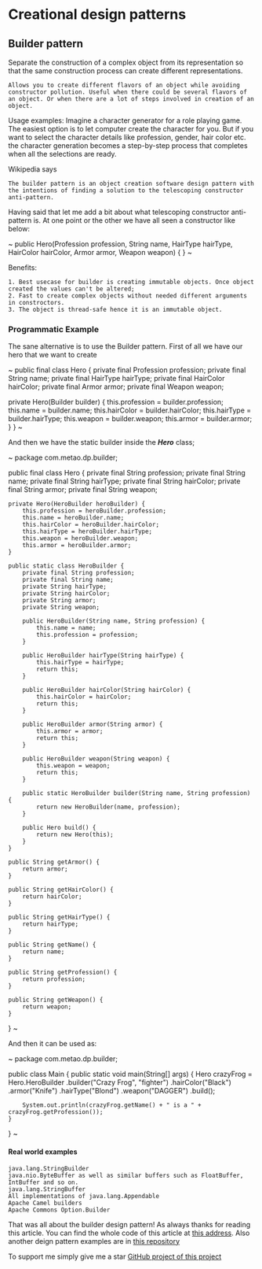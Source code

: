 # Creational design patterns
## Builder pattern

Separate the construction of a complex object from its representation so that the same construction process can create different representations.

``
Allows you to create different flavors of an object while avoiding constructor pollution. Useful when there could be several flavors of an object. Or when there are a lot of steps involved in creation of an object.
``
 
Usage examples: Imagine a character generator for a role playing game. The easiest option is to let computer create the character for you. But if you want to select the character details like profession, gender, hair color etc. the character generation becomes a step-by-step process that completes when all the selections are ready.

Wikipedia says

``
The builder pattern is an object creation software design pattern with the intentions of finding a solution to the telescoping constructor anti-pattern.
``

Having said that let me add a bit about what telescoping constructor anti-pattern is. At one point or the other we have all seen a constructor like below:

~
public Hero(Profession profession, String name, HairType hairType, HairColor hairColor, Armor armor, Weapon weapon) {
}
~

Benefits:

    1. Best usecase for builder is creating immutable objects. Once object created the values can't be altered;
    2. Fast to create complex objects without needed different arguments in constroctors.
    3. The object is thread-safe hence it is an immutable object. 

### Programmatic Example

The sane alternative is to use the Builder pattern. First of all we have our hero that we want to create

~
public final class Hero {
  private final Profession profession;
  private final String name;
  private final HairType hairType;
  private final HairColor hairColor;
  private final Armor armor;
  private final Weapon weapon;

  private Hero(Builder builder) {
    this.profession = builder.profession;
    this.name = builder.name;
    this.hairColor = builder.hairColor;
    this.hairType = builder.hairType;
    this.weapon = builder.weapon;
    this.armor = builder.armor;
  }
}
~

And then we have the static builder inside the ***Hero*** class; 

~
package com.metao.dp.builder;

public final class Hero {
    private final String profession;
    private final String name;
    private final String hairType;
    private final String hairColor;
    private final String armor;
    private final String weapon;

    private Hero(HeroBuilder heroBuilder) {
        this.profession = heroBuilder.profession;
        this.name = heroBuilder.name;
        this.hairColor = heroBuilder.hairColor;
        this.hairType = heroBuilder.hairType;
        this.weapon = heroBuilder.weapon;
        this.armor = heroBuilder.armor;
    }

    public static class HeroBuilder {
        private final String profession;
        private final String name;
        private String hairType;
        private String hairColor;
        private String armor;
        private String weapon;

        public HeroBuilder(String name, String profession) {
            this.name = name;
            this.profession = profession;
        }

        public HeroBuilder hairType(String hairType) {
            this.hairType = hairType;
            return this;
        }

        public HeroBuilder hairColor(String hairColor) {
            this.hairColor = hairColor;
            return this;
        }

        public HeroBuilder armor(String armor) {
            this.armor = armor;
            return this;
        }

        public HeroBuilder weapon(String weapon) {
            this.weapon = weapon;
            return this;
        }

        public static HeroBuilder builder(String name, String profession) {
            return new HeroBuilder(name, profession);
        }

        public Hero build() {
            return new Hero(this);
        }
    }

    public String getArmor() {
        return armor;
    }

    public String getHairColor() {
        return hairColor;
    }

    public String getHairType() {
        return hairType;
    }

    public String getName() {
        return name;
    }

    public String getProfession() {
        return profession;
    }

    public String getWeapon() {
        return weapon;
    }
}
~

And then it can be used as:

~
package com.metao.dp.builder;

public class Main {
    public static void main(String[] args) {
        Hero crazyFrog = Hero.HeroBuilder
                .builder("Crazy Frog", "fighter")
                .hairColor("Black")
                .armor("Knife")
                .hairType("Blond")
                .weapon("DAGGER")
                .build();

        System.out.println(crazyFrog.getName() + " is a " + crazyFrog.getProfession());
    }
}
~

#### Real world examples
```
java.lang.StringBuilder
java.nio.ByteBuffer as well as similar buffers such as FloatBuffer, IntBuffer and so on.
java.lang.StringBuffer
All implementations of java.lang.Appendable
Apache Camel builders
Apache Commons Option.Builder
```

That was all about the builder design pattern! As always thanks for reading this article.
You can find the whole code of this article at [this address](https://github.com/metao1/design-patterns/tree/master/src/main/java/com/metao/dp/builder).
Also another deign pattern examples are in [this repository](https://github.com/metao1)

To support me simply give me a star [GitHub project of this project](https://github.com/metao1/design-patterns)


